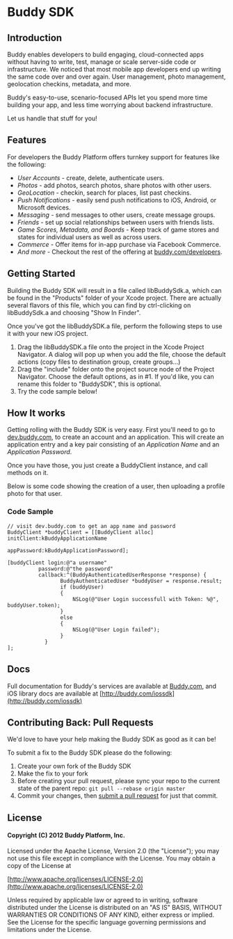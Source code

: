 # Buddy SDK

## Introduction

Buddy enables developers to build engaging, cloud-connected apps without having to write, test, manage or scale server-side code or infrastructure. We noticed that most mobile app developers end up writing the same code over and over again.  User management, photo management, geolocation checkins, metadata, and more.  

Buddy's easy-to-use, scenario-focused APIs let you spend more time building your app, and less time worrying about backend infrastructure.  

Let us handle that stuff for you!

## Features

For developers the Buddy Platform offers turnkey support for features like the following:

* *User Accounts* - create, delete, authenticate users.
* *Photos* - add photos, search photos, share photos with other users.
* *GeoLocation* - checkin, search for places, list past checkins.
* *Push Notifications* - easily send push notifications to iOS, Android, or Microsoft devices.
* *Messaging* - send messages to other users, create message groups.
* *Friends* - set up social relationships between users with friends lists.
* *Game Scores, Metadata, and Boards* - Keep track of game stores and states for individual users as well as across users.
* *Commerce* - Offer items for in-app purchase via Facebook Commerce.
* *And more* - Checkout the rest of the offering at [buddy.com/developers](http://buddy.com/developers/).

## Getting Started

Building the Buddy SDK will result in a file called libBuddySdk.a, which can be found in the "Products" folder of your Xcode project. 
There are actually several flavors of this file, which you can find by ctrl-clicking on libBuddySdk.a and choosing "Show In Finder".

Once you've got the libBuddySDK.a file, perform the following steps to use it with your new iOS project.

1. Drag the libBuddySDK.a file onto the project in the Xcode Project Navigator.  A dialog will pop up when you add the file, choose the default actions (copy files to destination group, create groups...)
2. Drag the "include" folder onto the project source node of the Project Navigator.  Choose the default options, as in #1.  If you'd like, you can rename this folder to "BuddySDK", this is optional.
3. Try the code sample below!


## How It works

Getting rolling with the Buddy SDK is very easy.  First you'll need to go to [dev.buddy.com](http://dev.buddy.com), to create an account and an application.  This will create an application entry and a key pair consisting of an *Application Name* and an *Application Password*.

Once you have those, you just create a BuddyClient instance, and call methods on it.

Below is some code showing the creation of a user, then uploading a profile photo for that user.

### Code Sample


    // visit dev.buddy.com to get an app name and password
    BuddyClient *buddyClient = [[BuddyClient alloc] initClient:kBuddyApplicationName
                                                   appPassword:kBuddyApplicationPassword];

    [buddyClient login:@"a username"
              password:@"the password"
              callback:^(BuddyAuthenticatedUserResponse *response) {
                     BuddyAuthenticatedUser *buddyUser = response.result;
                     if (buddyUser)
                     {
                         NSLog(@"User Login successfull with Token: %@", buddyUser.token);
                     }
                     else
                     {
                         NSLog(@"User Login failed");
                     }
                }
    ];
    



## Docs

Full documentation for Buddy's services are available at [Buddy.com](http://buddy.com/documentation), and iOS library docs are available at [http://buddy.com/iossdk](http://buddy.com/iossdk)

## Contributing Back: Pull Requests

We'd love to have your help making the Buddy SDK as good as it can be!

To submit a fix to the Buddy SDK please do the following:

1. Create your own fork of the Buddy SDK
2. Make the fix to your fork
3. Before creating your pull request, please sync your repo to the current state of the parent repo: ```git pull --rebase origin master```
4. Commit your changes, then [submit a pull request](https://help.github.com/articles/using-pull-requests) for just that commit.


## License

#### Copyright (C) 2012 Buddy Platform, Inc.


Licensed under the Apache License, Version 2.0 (the "License"); you may not
use this file except in compliance with the License. You may obtain a copy of
the License at

  [http://www.apache.org/licenses/LICENSE-2.0](http://www.apache.org/licenses/LICENSE-2.0)

Unless required by applicable law or agreed to in writing, software
distributed under the License is distributed on an "AS IS" BASIS, WITHOUT
WARRANTIES OR CONDITIONS OF ANY KIND, either express or implied. See the
License for the specific language governing permissions and limitations under
the License.

